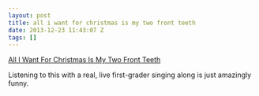 ```yaml
---
layout: post
title: all i want for christmas is my two front teeth
date: 2013-12-23 11:43:07 Z
tags: []
---
```

[All I Want For Christmas Is My Two Front Teeth](http://open.spotify.com/track/4glvnpqmzNZKpn4Xnx1mo1)

Listening to this with a real, live first-grader singing along is just amazingly funny.
